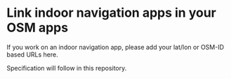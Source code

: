 # Link indoor navigation apps in your OSM apps

If you work on an indoor navigation app, please add your lat/lon or OSM-ID based URLs here.

Specification will follow in this repository.

